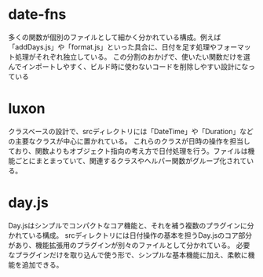 # date-fns
多くの関数が個別のファイルとして細かく分かれている構成。例えば「addDays.js」や「format.js」といった具合に、日付を足す処理やフォーマット処理がそれぞれ独立している。
この分割のおかげで、使いたい関数だけを選んでインポートしやすく、ビルド時に使わないコードを削除しやすい設計になっている

# luxon
クラスベースの設計で、srcディレクトリには「DateTime」や「Duration」などの主要なクラスが中心に置かれている。
これらのクラスが日時の操作を担当しており、関数よりもオブジェクト指向の考え方で日付処理を行う。ファイルは機能ごとにまとまっていて、関連するクラスやヘルパー関数がグループ化されている。

# day.js
Day.jsはシンプルでコンパクトなコア機能と、それを補う複数のプラグインに分かれている構成。
srcディレクトリには日付操作の基本を担うDay.jsのコア部分があり、機能拡張用のプラグインが別々のファイルとして分かれている。
必要なプラグインだけを取り込んで使う形で、シンプルな基本機能に加え、柔軟に機能を追加できる。